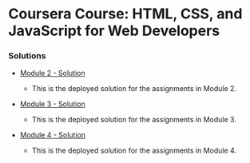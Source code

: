 # Coursera Course: HTML, CSS, and JavaScript for Web Developers

### Solutions

- [Module 2 - Solution](https://weirdrebel.github.io/module2-solution/)
  - This is the deployed solution for the assignments in Module 2.

- [Module 3 - Solution](https://weirdrebel.github.io/module3-solution/)
  - This is the deployed solution for the assignments in Module 3.

- [Module 4 - Solution](https://weirdrebel.github.io/module4-solution/)
  - This is the deployed solution for the assignments in Module 4.
